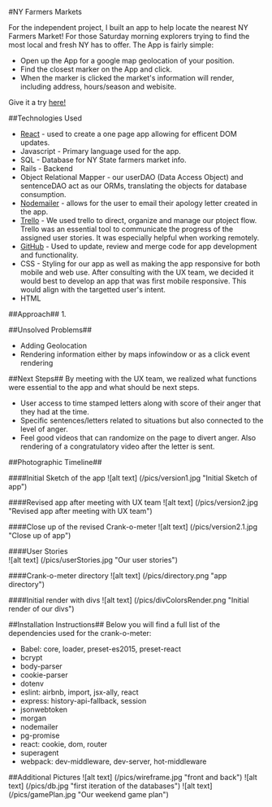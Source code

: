 #NY Farmers Markets

For the independent project, I built an app to help locate the nearest NY Farmers Market! For those Saturday morning explorers trying to find the most local and fresh NY has to offer. The App is fairly simple: </br>
*   Open up the App for a google map geolocation of your position.</br>
*   Find the closest marker on the App and click.</br>
*   When the marker is clicked the market's information will render, including address, hours/season and webisite.</br>

Give it a try <a href="https://crank-o-meter.herokuapp.com/">here!</a></br>

##Technologies Used
*   [React](https://facebook.github.io/react/docs/getting-started.html) - used to create a one page app allowing for efficent DOM updates.
*   Javascript - Primary language used for the app. 
*   SQL - Database for NY State farmers market info. 
*   Rails - Backend
*   Object Relational Mapper - our userDAO (Data Access Object) and sentenceDAO act as our ORMs, translating the objects for database consumption.
*   [Nodemailer](https://nodemailer.com/) - allows for the user to email their apology letter created in the app.
*   [Trello](https://trello.com/) - We used trello to direct, organize and manage our ptoject flow. Trello was an essential tool to communicate the progress of the assigned user stories. It was especially helpful when working remotely.
*   [GitHub](https://github.com/) - Used to update, review and merge code for app development and functionality.
*   CSS - Styling for our app as well as making the app responsive for both mobile and web use. After consulting with the UX team, we decided it would best to develop an app that was first mobile responsive. This would align with the targetted user's intent.
*   HTML


##Approach##
1. 

##Unsolved Problems##
*   Adding Geolocation
*   Rendering information either by maps infowindow or as a click event rendering

##Next Steps##
By meeting with the UX team, we realized what functions were essential to the app and what should be next steps.
*   User access to time stamped letters along with score of their anger that they had at the time.
*   Specific sentences/letters related to situations but also connected to the level of anger. 
*   Feel good videos that can randomize on the page to divert anger. Also rendering of a congratulatory video after the letter is sent.

##Photographic Timeline##

####Initial Sketch of the app
![alt text] (/pics/version1.jpg "Initial Sketch of app")

####Revised app after meeting with UX team
![alt text] (/pics/version2.jpg "Revised app after meeting with UX team")

####Close up of the revised Crank-o-meter
![alt text] (/pics/version2.1.jpg "Close up of app")

####User Stories   
![alt text] (/pics/userStories.jpg "Our user stories")

####Crank-o-meter directory
![alt text] (/pics/directory.png "app directory")

####Initial render with divs
![alt text] (/pics/divColorsRender.png "Initial render of our divs")

##Installation Instructions##
Below you will find a full list of the dependencies used for the crank-o-meter:
*   Babel: core, loader, preset-es2015, preset-react
*   bcrypt
*   body-parser
*   cookie-parser
*   dotenv
*   eslint: airbnb, import, jsx-ally, react
*   express: history-api-fallback, session
*   jsonwebtoken
*   morgan
*   nodemailer
*   pg-promise
*   react: cookie, dom, router
*   superagent
*   webpack: dev-middleware, dev-server, hot-middleware

##Additional Pictures
![alt text] (/pics/wireframe.jpg "front and back")
![alt text] (/pics/db.jpg "first iteration of the databases")
![alt text] (/pics/gamePlan.jpg "Our weekend game plan")
